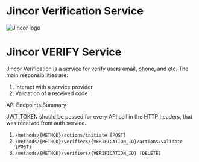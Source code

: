 # Jincor Verification Service
![Jincor logo](https://raw.githubusercontent.com/JincorTech/backend-verify/master/Logo.png)

# Jincor VERIFY Service

Jincor Verification is a service for verify users email, phone, and etc.
The main responsibilities are:
1. Interact with a service provider
1. Validation of a received code

API Endpoints Summary

JWT_TOKEN should be passed for every API call in the HTTP headers,
that was received from auth service.

1. `/methods/{METHOD}/actions/initiate [POST]`
1. `/methods/{METHOD}/verifiers/{VERIFICATION_ID}/actions/validate [POST]`
1. `/methods/{METHOD}/verifiers/{VERIFICATION_ID} [DELETE]`
